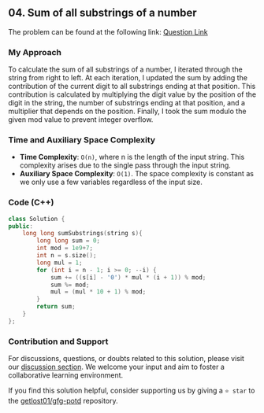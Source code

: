 ## 04. Sum of all substrings of a number
The problem can be found at the following link: [Question Link](https://www.geeksforgeeks.org/problems/sum-of-all-substrings-of-a-number-1587115621/1)

### My Approach
To calculate the sum of all substrings of a number, I iterated through the string from right to left. At each iteration, I updated the sum by adding the contribution of the current digit to all substrings ending at that position. This contribution is calculated by multiplying the digit value by the position of the digit in the string, the number of substrings ending at that position, and a multiplier that depends on the position. Finally, I took the sum modulo the given mod value to prevent integer overflow.

### Time and Auxiliary Space Complexity

- **Time Complexity**: `O(n)`, where n is the length of the input string. This complexity arises due to the single pass through the input string.
- **Auxiliary Space Complexity**: `O(1)`. The space complexity is constant as we only use a few variables regardless of the input size.

### Code (C++)
```cpp
class Solution {
public:
    long long sumSubstrings(string s){
        long long sum = 0;
        int mod = 1e9+7;
        int n = s.size();
        long mul = 1; 
        for (int i = n - 1; i >= 0; --i) {
            sum += ((s[i] - '0') * mul * (i + 1)) % mod;
            sum %= mod;
            mul = (mul * 10 + 1) % mod; 
        }
        return sum;
    }
};
```

### Contribution and Support

For discussions, questions, or doubts related to this solution, please visit our [discussion section](https://github.com/getlost01/gfg-potd/discussions). We welcome your input and aim to foster a collaborative learning environment.

If you find this solution helpful, consider supporting us by giving a `⭐ star` to the [getlost01/gfg-potd](https://github.com/getlost01/gfg-potd) repository.